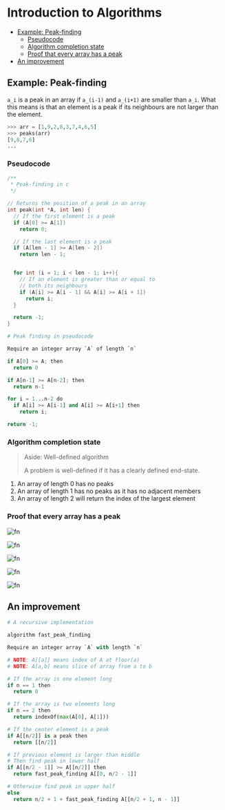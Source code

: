 # Introduction to Algorithms <!-- omit in toc -->

- [Example: Peak-finding](#example-peak-finding)
  - [Pseudocode](#pseudocode)
  - [Algorithm completion state](#algorithm-completion-state)
  - [Proof that every array has a peak](#proof-that-every-array-has-a-peak)
- [An improvement](#an-improvement)

## Example: Peak-finding

`a_i` is a peak in an array if `a_(i-1)` and `a_(i+1)` are smaller than `a_i`. What this means is that an element is a peak if its neighbours are not larger than the element.

```py
>>> arr = [1,9,2,8,3,7,4,6,5]
>>> peaks(arr)
[9,8,7,6]
...
```

### Pseudocode

```c
/**
 * Peak-finding in c
 */

// Returns the position of a peak in an array
int peak(int *A, int len) {
  // If the first element is a peak
  if (A[0] >= A[1])
    return 0;

  // If the last element is a peak
  if (A[len - 1] >= A[len - 2])
    return len - 1;


  for int (i = 1; i < len - 1; i++){
    // If an element is greater than or equal to
    // both its neighbours
    if (A[i] >= A[i - 1] && A[i] >= A[i + 1])
      return i;
  }

  return -1;
}
```

```py
# Peak finding in pseudocode

Require an integer array `A` of length `n`

if A[0] >= A; then
  return 0

if A[n-1] >= A[n-2]; then
  return n-1

for i = 1...n-2 do
  if A[i] >= A[i-1] and A[i] >= A[i+1] then
    return i;

return -1;
```

### Algorithm completion state

> Aside: Well-defined algorithm
>
> A problem is well-defined if it has a clearly defined end-state.

1. An array of length 0 has no peaks
2. An array of length 1 has no peaks as it has no adjacent members
3. An array of length 2 will return the index of the largest element

### Proof that every array has a peak

![fn](<https://latex.codecogs.com/svg.latex?\inline \text{Suppose that \ensuremath{A} is an array of length \ensuremath{n} \ensuremath{{a_0, a_1, a_2, ..., a_{n-1}}}, and has no peaks.}>)

![fn](<https://latex.codecogs.com/svg.latex?\inline \text{Then \ensuremath{a_1\geq a_0} as otherwise \ensuremath{a_1} would be a peak.}>)

![fn](<https://latex.codecogs.com/svg.latex?\inline \text{Then \ensuremath{a_2\geq a_1} as otherwise \ensuremath{a_2} would be a peak.}>)

![fn](<https://latex.codecogs.com/svg.latex?\inline \text{This reasoning cascades for all \ensuremath{i\leq n - 1}, i.e. \ensuremath{a_i \geq a_{i-1}}.}>)

![fn](<https://latex.codecogs.com/svg.latex?\inline \text{However, this implies that \ensuremath{a_{n-1}} is a peak, which is a contradiction.}>)

## An improvement

```py
# A recursive implementation

algorithm fast_peak_finding

Require an integer array `A` with length `n`

# NOTE: A[[a]] means index of A at floor(a)
# NOTE: A[a,b] means slice of array from a to b

# If the array is one element long
if n == 1 then
  return 0

# If the array is two elements long
if n == 2 then
  return indexOf(max(A[0], A[1]))

# If the center element is a peak
if A[[n/2]] is a peak then
  return [[n/2]]

# If previous element is larger than middle
# Then find peak in lower half
if A[[n/2 - 1]] >= A[[n/2]] then
  return fast_peak_finding A[[0, n/2 - 1]]

# Otherwise find peak in upper half
else
  return n/2 + 1 + fast_peak_finding A[[n/2 + 1, n - 1]]
```
